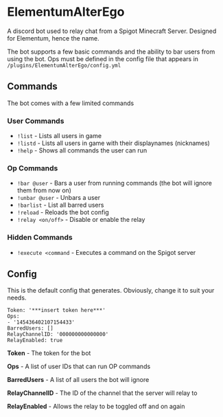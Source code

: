 # ElementumAlterEgo
A discord bot used to relay chat from a Spigot Minecraft Server. Designed for Elementum, hence the name.

The bot supports a few basic commands and the ability to bar users from using the bot. Ops must be defined in the config file that appears in `/plugins/ElementumAlterEgo/config.yml`

## Commands
The bot comes with a few limited commands

### User Commands
- `!list` - Lists all users in game
- `!listd` - Lists all users in game with their displaynames (nicknames)
- `!help` - Shows all commands the user can run

### Op Commands
- `!bar @user` - Bars a user from running commands (the bot will ignore them from now on)
- `!unbar @user` - Unbars a user
- `!barlist` - List all barred users
- `!reload` - Reloads the bot config
- `!relay <on/off>` - Disable or enable the relay
### Hidden Commands
- `!execute <command` - Executes a command on the Spigot server

## Config
This is the default config that generates. Obviously, change it to suit your needs.
```
Token: '***insert token here***'
Ops:
- '145436402107154433'
BarredUsers: []
RelayChannelID: '000000000000000'
RelayEnabled: true
```
**Token** - The token for the bot

**Ops** - A list of user IDs that can run OP commands 

**BarredUsers** - A list of all users the bot will ignore

**RelayChannelID** - The ID of the channel that the server will relay to

**RelayEnabled** - Allows the relay to be toggled off and on again
